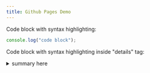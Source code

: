 ```yaml
---
title: Github Pages Demo
---
```


Code block with syntax highlighting:

~~~js
console.log("code block");
~~~

Code block with syntax highlighting inside "details" tag:

<details>
<summary>summary here</summary>
 
~~~js
console.log("details here");
~~~

</details> 
